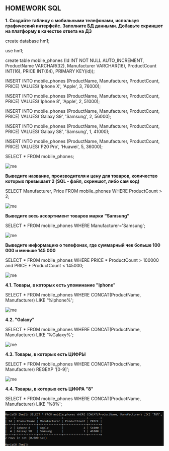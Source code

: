 ﻿## HOMEWORK SQL
 
**1.	Создайте таблицу с мобильными телефонами, используя графический интерфейс. Заполните БД данными. Добавьте скриншот на платформу в качестве ответа на ДЗ**

create database hm1;

use hm1;

create table mobile_phones (Id INT NOT NULL AUTO_INCREMENT, ProductName VARCHAR(32), Manufacturer VARCHAR(16), ProductCount INT(16), PRICE INT(64), PRIMARY KEY(id));

INSERT INTO mobile_phones (ProductName, Manufacturer, ProductCount, PRICE) VALUES('Iphone X', 'Apple', 3, 76000);

INSERT INTO mobile_phones (ProductName, Manufacturer, ProductCount, PRICE) VALUES('Iphone 8', 'Apple', 2, 51000);

INSERT INTO mobile_phones (ProductName, Manufacturer, ProductCount, PRICE) VALUES('Galaxy S9', 'Samsung', 2, 56000);

INSERT INTO mobile_phones (ProductName, Manufacturer, ProductCount, PRICE) VALUES('Galaxy S8', 'Samsung', 1, 41000);

INSERT INTO mobile_phones (ProductName, Manufacturer, ProductCount, PRICE) VALUES('P20 Pro', 'Huawei', 5, 36000); 

SELECT * FROM mobile_phones;

![me]([https://github.com/see1234/sql/](https://github.com/see1234/sql/blob/main/hm1/Screenshot_1.png))

**Выведите название, производителя и цену для товаров, количество которых превышает 2 (SQL - файл, скриншот, либо сам код)**

SELECT Manufacturer, Price FROM mobile_phones WHERE ProductCount > 2;

![me]([https://github.com/see1234/sql/](https://github.com/see1234/sql/blob/main/hm1/Screenshot_2.png))

**Выведите весь ассортимент товаров марки “Samsung”**

SELECT * FROM mobile_phones WHERE Manufacturer='Samsung';

![me]([https://github.com/see1234/sql/](https://github.com/see1234/sql/blob/main/hm1/Screenshot_3.png))

**Выведите информацию о телефонах, где суммарный чек больше 100 000 и меньше 145 000**

SELECT * FROM mobile_phones WHERE PRICE * ProductCount > 100000 and PRICE * ProductCount < 145000; 

![me]([https://github.com/see1234/sql/](https://github.com/see1234/sql/blob/main/hm1/Screenshot_4.png))

**4.1. Товары, в которых есть упоминание "Iphone"**

SELECT * FROM mobile_phones WHERE CONCAT(ProductName, Manufacturer) LIKE '%Iphone%';

![me]([https://github.com/see1234/sql/](https://github.com/see1234/sql/blob/main/hm1/Screenshot_5.png))

**4.2. "Galaxy"**

SELECT * FROM mobile_phones WHERE CONCAT(ProductName, Manufacturer) LIKE '%Galaxy%';

![me]([https://github.com/see1234/sql/](https://github.com/see1234/sql/blob/main/hm1/Screenshot_6.png))

**4.3.  Товары, в которых есть ЦИФРЫ**

SELECT * FROM mobile_phones WHERE CONCAT(ProductName, Manufacturer) REGEXP '[0-9]';

![me]([https://github.com/see1234/sql/](https://github.com/see1234/sql/blob/main/hm1/Screenshot_7.png))

**4.4.  Товары, в которых есть ЦИФРА "8"**

SELECT * FROM mobile_phones WHERE CONCAT(ProductName, Manufacturer) LIKE '%8%';

![me](https://github.com/see1234/sql/blob/main/hm1/Screenshot_8.png)
